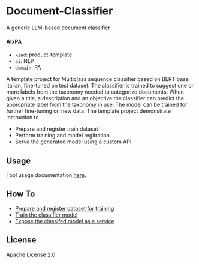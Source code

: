 # Document-Classifier
A generic LLM-based document classifier

#### AIxPA

-   `kind`: product-template
-   `ai`: NLP
-   `domain`: PA

A template project for Multiclass sequence classifier based on BERT base italian, fine-tuned on test dataset. The classifier is trained to suggest one or more labels from the taxonomy needed to categorize documents. When given a title, a description and an objective the classifier can predict the appropriate label from the taxonomy in use. The model can be trained for further fine-tuning on new data. The template project demonstrate instruction to

- Prepare and register train dataset
- Perform training and model regitration.
- Serve the generated model using a custom API.

## Usage

Tool usage documentation [here](./docs/usage.md).

## How To

- [Prepare and register dataset for training](./docs/howto/process.md)
- [Train the classifier model](./docs/howto/train.md)
- [Expose the classifed model as a service](./docs/howto/expose.md)


## License

[Apache License 2.0](./LICENSE)
